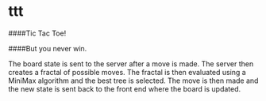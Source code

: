 # ttt
####Tic Tac Toe!

####But you never win.

The board state is sent to the server after a move is made.  The server then creates a fractal of possible moves.  The fractal is then evaluated using a MiniMax algorithm and the best tree is selected.  The move is then made and the new state is sent back to the front end where the board is updated.
